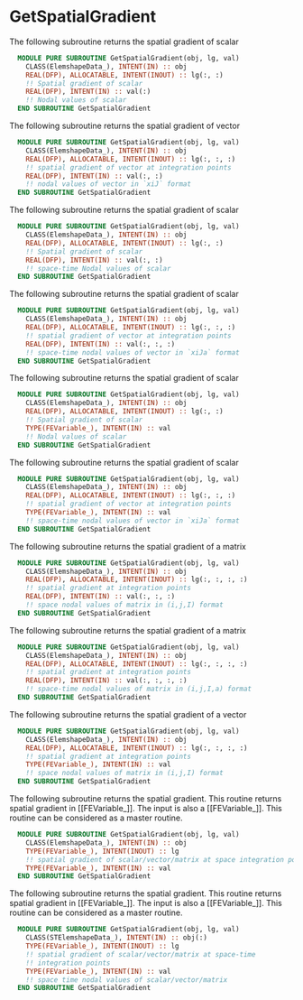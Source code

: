 # GetSpatialGradient

The following subroutine returns the spatial gradient of scalar

```fortran
  MODULE PURE SUBROUTINE GetSpatialGradient(obj, lg, val)
    CLASS(ElemshapeData_), INTENT(IN) :: obj
    REAL(DFP), ALLOCATABLE, INTENT(INOUT) :: lg(:, :)
    !! Spatial gradient of scalar
    REAL(DFP), INTENT(IN) :: val(:)
    !! Nodal values of scalar
  END SUBROUTINE GetSpatialGradient
```

The following subroutine returns the spatial gradient of vector

```fortran
  MODULE PURE SUBROUTINE GetSpatialGradient(obj, lg, val)
    CLASS(ElemshapeData_), INTENT(IN) :: obj
    REAL(DFP), ALLOCATABLE, INTENT(INOUT) :: lg(:, :, :)
    !! spatial gradient of vector at integration points
    REAL(DFP), INTENT(IN) :: val(:, :)
    !! nodal values of vector in `xiJ` format
  END SUBROUTINE GetSpatialGradient
```

The following subroutine returns the spatial gradient of scalar

```fortran
  MODULE PURE SUBROUTINE GetSpatialGradient(obj, lg, val)
    CLASS(ElemshapeData_), INTENT(IN) :: obj
    REAL(DFP), ALLOCATABLE, INTENT(INOUT) :: lg(:, :)
    !! Spatial gradient of scalar
    REAL(DFP), INTENT(IN) :: val(:, :)
    !! space-time Nodal values of scalar
  END SUBROUTINE GetSpatialGradient
```

The following subroutine returns the spatial gradient of scalar

```fortran
  MODULE PURE SUBROUTINE GetSpatialGradient(obj, lg, val)
    CLASS(ElemshapeData_), INTENT(IN) :: obj
    REAL(DFP), ALLOCATABLE, INTENT(INOUT) :: lg(:, :, :)
    !! spatial gradient of vector at integration points
    REAL(DFP), INTENT(IN) :: val(:, :, :)
    !! space-time nodal values of vector in `xiJa` format
  END SUBROUTINE GetSpatialGradient
```

The following subroutine returns the spatial gradient of scalar

```fortran
  MODULE PURE SUBROUTINE GetSpatialGradient(obj, lg, val)
    CLASS(ElemshapeData_), INTENT(IN) :: obj
    REAL(DFP), ALLOCATABLE, INTENT(INOUT) :: lg(:, :)
    !! Spatial gradient of scalar
    TYPE(FEVariable_), INTENT(IN) :: val
    !! Nodal values of scalar
  END SUBROUTINE GetSpatialGradient
```

The following subroutine returns the spatial gradient of scalar

```fortran
  MODULE PURE SUBROUTINE GetSpatialGradient(obj, lg, val)
    CLASS(ElemshapeData_), INTENT(IN) :: obj
    REAL(DFP), ALLOCATABLE, INTENT(INOUT) :: lg(:, :, :)
    !! spatial gradient of vector at integration points
    TYPE(FEVariable_), INTENT(IN) :: val
    !! space-time nodal values of vector in `xiJa` format
  END SUBROUTINE GetSpatialGradient
```

The following subroutine returns the spatial gradient of a matrix

```fortran
  MODULE PURE SUBROUTINE GetSpatialGradient(obj, lg, val)
    CLASS(ElemshapeData_), INTENT(IN) :: obj
    REAL(DFP), ALLOCATABLE, INTENT(INOUT) :: lg(:, :, :, :)
    !! spatial gradient at integration points
    REAL(DFP), INTENT(IN) :: val(:, :, :)
    !! space nodal values of matrix in (i,j,I) format
  END SUBROUTINE GetSpatialGradient
```

The following subroutine returns the spatial gradient of a matrix

```fortran
  MODULE PURE SUBROUTINE GetSpatialGradient(obj, lg, val)
    CLASS(ElemshapeData_), INTENT(IN) :: obj
    REAL(DFP), ALLOCATABLE, INTENT(INOUT) :: lg(:, :, :, :)
    !! spatial gradient at integration points
    REAL(DFP), INTENT(IN) :: val(:, :, :, :)
    !! space-time nodal values of matrix in (i,j,I,a) format
  END SUBROUTINE GetSpatialGradient
```

The following subroutine returns the spatial gradient of a vector

```fortran
  MODULE PURE SUBROUTINE GetSpatialGradient(obj, lg, val)
    CLASS(ElemshapeData_), INTENT(IN) :: obj
    REAL(DFP), ALLOCATABLE, INTENT(INOUT) :: lg(:, :, :, :)
    !! spatial gradient at integration points
    TYPE(FEVariable_), INTENT(IN) :: val
    !! space nodal values of matrix in (i,j,I) format
  END SUBROUTINE GetSpatialGradient
```

The following subroutine returns the spatial gradient. This routine returns spatial gradient in [[FEVariable_]]. The input is also a [[FEVariable_]]. This routine can be considered as a master routine.

```fortran
  MODULE PURE SUBROUTINE GetSpatialGradient(obj, lg, val)
    CLASS(ElemshapeData_), INTENT(IN) :: obj
    TYPE(FEVariable_), INTENT(INOUT) :: lg
    !! spatial gradient of scalar/vector/matrix at space integration points
    TYPE(FEVariable_), INTENT(IN) :: val
  END SUBROUTINE GetSpatialGradient
```

The following subroutine returns the spatial gradient. This routine returns spatial gradient in [[FEVariable_]]. The input is also a [[FEVariable_]]. This routine can be considered as a master routine.

```fortran
  MODULE PURE SUBROUTINE GetSpatialGradient(obj, lg, val)
    CLASS(STElemshapeData_), INTENT(IN) :: obj(:)
    TYPE(FEVariable_), INTENT(INOUT) :: lg
    !! spatial gradient of scalar/vector/matrix at space-time
    !! integration points
    TYPE(FEVariable_), INTENT(IN) :: val
    !! space time nodal values of scalar/vector/matrix
  END SUBROUTINE GetSpatialGradient
```


